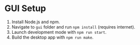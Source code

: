 # GUI Setup

1. Install Node.js and npm.
2. Navigate to `gui` folder and run `npm install` (requires internet).
3. Launch development mode with `npm run start`.
4. Build the desktop app with `npm run make`.

